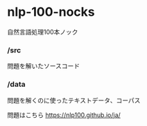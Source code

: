 # nlp-100-nocks
自然言語処理100本ノック

### /src
問題を解いたソースコード

### /data
問題を解くのに使ったテキストデータ、コーパス

問題はこちら
https://nlp100.github.io/ja/
